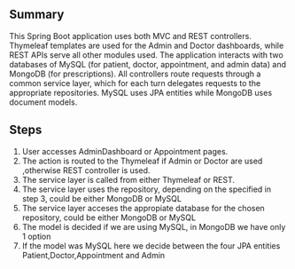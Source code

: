 ## Summary
This Spring Boot application uses both MVC and REST controllers. 
Thymeleaf templates are used for the Admin and Doctor dashboards, while REST APIs serve all other modules used. 
The application interacts with two databases of MySQL (for patient, doctor, appointment, and admin data) and MongoDB (for prescriptions).
All controllers route requests through a common service layer, which  for each turn delegates requests to the appropriate repositories. 
MySQL uses JPA entities while MongoDB uses document models.

## Steps
1. User accesses AdminDashboard or Appointment pages.
2. The action is routed to the Thymeleaf if  Admin or Doctor are used ,otherwise REST controller is used.
3. The service layer is called from either Thymeleaf or REST.
4. The service layer uses the repository, depending on the specified in step 3, could be either MongoDB or MySQL
5. The service layer acceses the appropiate database for the chosen repository, could be either MongoDB or MySQL
6. The model is decided if we are using MySQL, in MongoDB we have only 1 option
7. If the model was MySQL here we decide between the four JPA entities Patient,Doctor,Appointment and Admin

